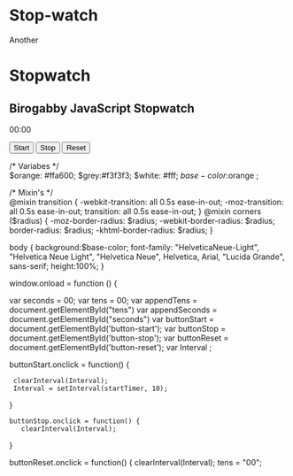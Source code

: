 # Stop-watch
Another 

<div class="wrapper">
<h1>Stopwatch</h1>
<h2>Birogabby JavaScript Stopwatch</h2>
<p><span id="seconds">00</span>:<span id="tens">00</span></p>
<button id="button-start">Start</button>
<button id="button-stop">Stop</button>
<button id="button-reset">Reset</button>
</div> 



/* Variabes */  
$orange: #ffa600;
$grey:#f3f3f3;
$white: #fff;
$base-color:$orange ;


/* Mixin's */  
@mixin transition {
-webkit-transition: all 0.5s ease-in-out;
-moz-transition: all 0.5s ease-in-out;
transition: all 0.5s ease-in-out;
}
@mixin corners ($radius) {
-moz-border-radius: $radius;
-webkit-border-radius: $radius;
border-radius: $radius; 
-khtml-border-radius: $radius; 
}

body {
background:$base-color;
font-family: "HelveticaNeue-Light", "Helvetica Neue Light", "Helvetica Neue", Helvetica, Arial, "Lucida Grande", sans-serif; 
height:100%;
}


window.onload = function () {
  
  var seconds = 00; 
  var tens = 00; 
  var appendTens = document.getElementById("tens")
  var appendSeconds = document.getElementById("seconds")
  var buttonStart = document.getElementById('button-start');
  var buttonStop = document.getElementById('button-stop');
  var buttonReset = document.getElementById('button-reset');
  var Interval ;

  buttonStart.onclick = function() {
    
     clearInterval(Interval);
     Interval = setInterval(startTimer, 10);
  }
  
    buttonStop.onclick = function() {
       clearInterval(Interval);
  }
  

  buttonReset.onclick = function() {
     clearInterval(Interval);
    tens = "00";



 
